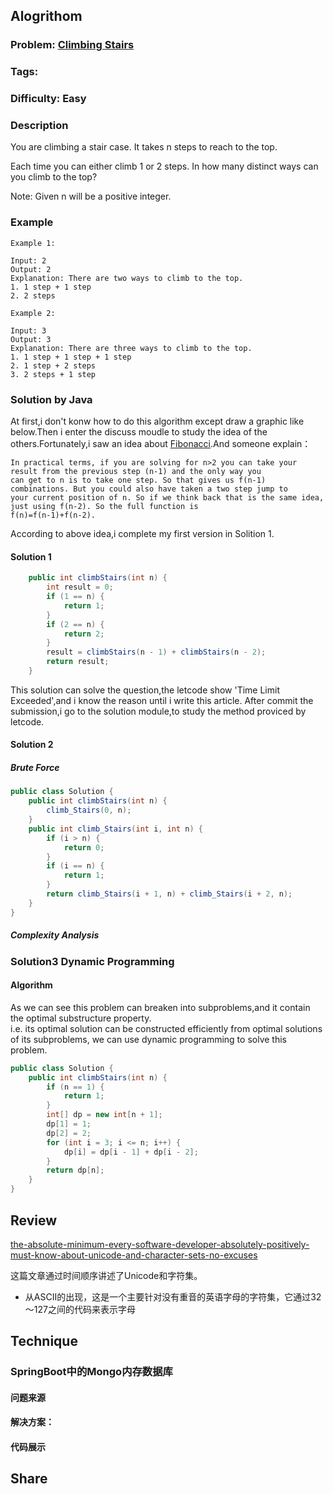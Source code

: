 

## Alogrithom
### Problem:  [Climbing Stairs](https://leetcode.com/problems/climbing-stairs/description/)
### Tags: 
### Difficulty: Easy
### Description
You are climbing a stair case. It takes n steps to reach to the top.

Each time you can either climb 1 or 2 steps. In how many distinct ways can you climb to the top?

Note: Given n will be a positive integer.


### Example
    Example 1:

    Input: 2
    Output: 2
    Explanation: There are two ways to climb to the top.
    1. 1 step + 1 step
    2. 2 steps
    
    Example 2:

    Input: 3
    Output: 3
    Explanation: There are three ways to climb to the top.
    1. 1 step + 1 step + 1 step
    2. 1 step + 2 steps
    3. 2 steps + 1 step
    
### Solution by Java

At first,i don't konw how to do this algorithm except draw a graphic like below.Then i enter the discuss moudle to study the idea of the others.Fortunately,i saw an idea about [Fibonacci](https://leetcode.com/problems/climbing-stairs/discuss/25645/I-want-to-ask-how-do-you-figure-this-relation-out.-Can-anyone-explain-it-literally).And someone explain：

    In practical terms, if you are solving for n>2 you can take your result from the previous step (n-1) and the only way you 
    can get to n is to take one step. So that gives us f(n-1) combinations. But you could also have taken a two step jump to 
    your current position of n. So if we think back that is the same idea, just using f(n-2). So the full function is 
    f(n)=f(n-1)+f(n-2).
    
According to above idea,i complete my first version in Solition 1.

#### Solution 1

````java
    public int climbStairs(int n) {
        int result = 0;
        if (1 == n) {
            return 1;
        }
        if (2 == n) {
            return 2;
        }
        result = climbStairs(n - 1) + climbStairs(n - 2);
        return result;
    }
````

This solution can solve the question,the letcode show 'Time Limit Exceeded',and i know the reason until i write this article.
After commit the submission,i go to the solution module,to study the method proviced by letcode.

#### Solution 2 

##### Brute Force

````java
public class Solution {
    public int climbStairs(int n) {
        climb_Stairs(0, n);
    }
    public int climb_Stairs(int i, int n) {
        if (i > n) {
            return 0;
        }
        if (i == n) {
            return 1;
        }
        return climb_Stairs(i + 1, n) + climb_Stairs(i + 2, n);
    }
}
````
##### Complexity Analysis

### Solution3 Dynamic Programming

#### Algorithm

As we can see this problem can breaken into subproblems,and it contain the optimal substructure property.  
i.e. its optimal solution can be constructed efficiently from optimal solutions of its subproblems, we can use dynamic   programming to solve this problem. 

````java
public class Solution {
    public int climbStairs(int n) {
        if (n == 1) {
            return 1;
        }
        int[] dp = new int[n + 1];
        dp[1] = 1;
        dp[2] = 2;
        for (int i = 3; i <= n; i++) {
            dp[i] = dp[i - 1] + dp[i - 2];
        }
        return dp[n];
    }
}
````


## Review
[the-absolute-minimum-every-software-developer-absolutely-positively-must-know-about-unicode-and-character-sets-no-excuses](https://www.joelonsoftware.com/2003/10/08/the-absolute-minimum-every-software-developer-absolutely-positively-must-know-about-unicode-and-character-sets-no-excuses/)

这篇文章通过时间顺序讲述了Unicode和字符集。
+ 从ASCII的出现，这是一个主要针对没有重音的英语字母的字符集，它通过32～127之间的代码来表示字母



## Technique

### SpringBoot中的Mongo内存数据库
#### 问题来源


#### 解决方案：


#### 代码展示

## Share
